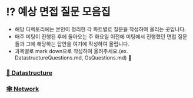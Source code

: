# ⁉️ 예상 면접 질문 모음집
- 해당 디렉토리에는 본인이 정리한 각 파트별로 질문을 작성하여 올리는 곳입니다.
- 매주 미팅이 진행된 후에 돌아오는 주 화요일 이전에 미팅에서 진행했던 면접 질문들과 그에 해당하는 답안을 여기에 작성하여 올립니다.
- 과목별로 mark down으로 작성하여 올려주세요.(ex. DatastructureQuestions.md, OsQuestions.md) 🙂

### [🕋 Datastructure](datastructure.md)
### [🕸 Network](network.md)
